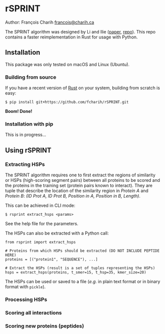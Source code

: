 # rSPRINT

Author: François Charih <francois@charih.ca>

The SPRINT algorithm was designed by Li and Ilie
([paper](https://doi.org/10.1186/s12859-017-1871-x), [repo](https://github.com/lucian-ilie/SPRINT)). This repo contains a faster reimplementation in Rust for usage with Python.

## Installation

This package was only tested on macOS and Linux (Ubuntu).

### Building from source

If you have a recent version of [Rust](https://www.rust-lang.org/learn/get-started) on
your system, building from scratch is easy:

```
$ pip install git+https://github.com/fcharih/rSPRINT.git
```

**Boom! Done!**

### Installation with pip

This is in progress...

## Using rSPRINT

### Extracting HSPs

The SPRINT algorithm requires one to first extract the regions of similarity
or HSPs (high-scoring segment pairs) between all proteins to be scored
and the proteins in the training set (protein pairs known to interact).
They are tuple that describe the location of the similarity region in *Protein A*
and *Protein B*: *(ID Prot A, ID Prot B, Position in A, Position in B, Length)*.

This can be achieved in CLI mode:

```
$ rsprint extract_hsps <params>
```

See the help file for the parameters.

The HSPs can also be extracted with a Python call:

```
from rsprint import extract_hsps

# Proteins from which HSPs should be extracted (DO NOT INCLUDE PEPTIDE HERE)
proteins = [("protein1", "SEQUENCE"), ...]

# Extract the HSPs (result is a set of tuples representing the HSPs)
hsps = extract_hsps(proteins, t_smer=15, t_hsp=35, kmer_size=20)
```

The HSPs can be used or saved to a file (*e.g.* in plain text format or
in binary format with `pickle`).

### Processing HSPs

### Scoring all interactions

### Scoring new proteins (peptides)